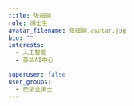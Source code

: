 ```yaml
---
title: 张临骊
role: 博士生
avatar_filename: 张临骊.avatar.jpg
bio: ""
interests:
  - 人工智能
  - 芬兰AI中心

superuser: false
user_groups:
  - 已毕业博士
---
```

